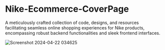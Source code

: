 # Nike-Ecommerce-CoverPage
A meticulously crafted collection of code, designs, and resources facilitating seamless online shopping experiences for Nike products, encompassing robust backend functionalities and sleek frontend interfaces.

![Screenshot 2024-04-22 034625](https://github.com/varunsethi1121/Nike-Ecommerce-CoverPage/assets/149794469/94697d51-bcd4-4f10-a06c-d4ffc3fd2e68)
